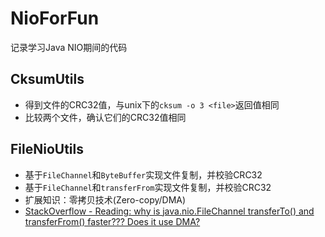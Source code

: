 # NioForFun
记录学习Java NIO期间的代码

## CksumUtils
- 得到文件的CRC32值，与unix下的`cksum -o 3 <file>`返回值相同
- 比较两个文件，确认它们的CRC32值相同

## FileNioUtils
- 基于`FileChannel`和`ByteBuffer`实现文件复制，并校验CRC32
- 基于`FileChannel`和`transferFrom`实现文件复制，并校验CRC32
- 扩展知识：零拷贝技术(Zero-copy/DMA)
- [StackOverflow - Reading: why is java.nio.FileChannel transferTo() and transferFrom() faster??? Does it use DMA?](https://stackoverflow.com/questions/16451642/why-is-java-nio-filechannel-transferto-and-transferfrom-faster-does-it-us)
